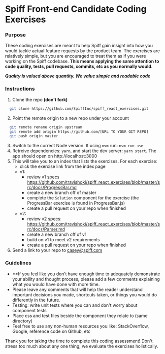 # Spiff Front-end Candidate Coding Exercises

### Purpose
These coding exercises are meant to help Spiff gain insight into how you would tackle actual feature requests by the product team. The exercises are relatively simple, but you are encouraged to treat them as if you were working on the Spiff codebase. **This means applying the same attention to code quality, tests, pull requests, commits, etc as you normally would.** 

**_Quality is valued above quantity. We value simple and readable code_**

### Instructions
1. Clone the repo **(don't fork)**
```bash
  git clone https://github.com/SpiffInc/spiff_react_exercises.git
```
2. Point the remote origin to a new repo under your account 
```bash
  git remote rename origin upstream 
  git remote add origin https://github.com/[URL TO YOUR GIT REPO]
  git push origin master
```
3. Switch to the correct Node version. If using `nvm` run: `nvm run use`
4. Retreive dependencies: `yarn`, and start the dev server: `yarn start`. The app should open on http://localhost:3000
5. This will take you to an index that lists the exercises. For each exercise:
    - click the exercise link from the index page
    - v1:
      - review v1 specs https://github.com/travishoki/spiff_react_exercises/blob/master/src/docs/ProgressBar.md
      - create a new branch off of master
      - complete the `Solution` component for the exercise (the ProgressBar exercise is found in ProgressBar.js)
      - create a pull request on your repo when finished
    - v2:
      - review v2 specs: https://github.com/travishoki/spiff_react_exercises/blob/master/src/docs/Parser.md
      - create a new branch off of v1
      - build on v1 to meet v2 requirements
      - create a pull request on your repo when finished
6. Send a link to your repo to casey@spiff.com

### Guidelines

- **If you feel like you don't have enough time to adequately demonstrate your ability and thought process, please add a few comments explaining what you would have done with more time.
- Please leave any comments that will help the reader understand important decisions you made, shortcuts taken, or things you would do differently in the future.
- Testing: write unit tests where you can and don't worry about component tests
- Place css and test files beside the component they relate to (same directory)
- Feel free to use any non-human resources you like: StackOverflow, Google, reference code on Github, etc

Thank you for taking the time to complete this coding assessment! Don't stress too much about any one thing, we evaluate the exercises holistically.
